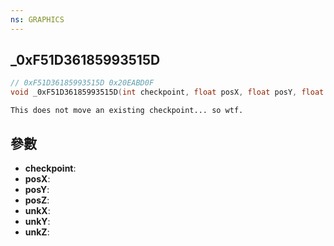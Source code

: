 ```yaml
---
ns: GRAPHICS
---
```

## _0xF51D36185993515D

```c
// 0xF51D36185993515D 0x20EABD0F
void _0xF51D36185993515D(int checkpoint, float posX, float posY, float posZ, float unkX, float unkY, float unkZ);
```

```
This does not move an existing checkpoint... so wtf.  
```

## 參數
* **checkpoint**: 
* **posX**: 
* **posY**: 
* **posZ**: 
* **unkX**: 
* **unkY**: 
* **unkZ**: 

